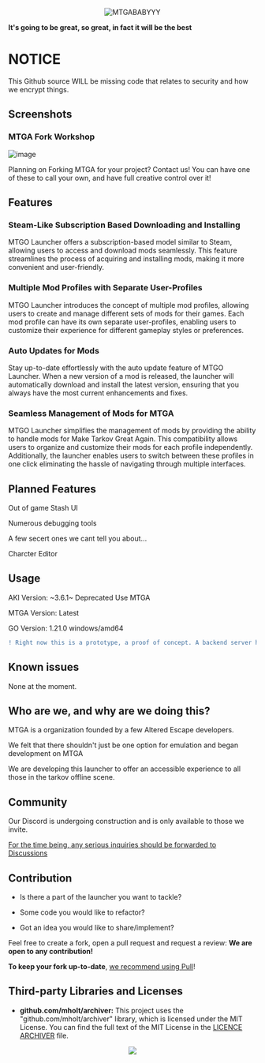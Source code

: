 

<p  align="center">

<img  src="https://user-images.githubusercontent.com/21200584/224684261-cfd9d151-91f5-4c31-8cfa-93cac25295e5.png"  alt="MTGABABYYY">

<br>

<b>It's going to be great, so great, in fact it will be the best</b>

</p>

# NOTICE

This Github source WILL be missing code that relates to security and how we encrypt things.  

## Screenshots
### MTGA Fork Workshop
![image](https://github.com/Make-Tarkov-Great-Again/MTGO-Launcher/assets/70953258/a984f21b-9f46-4969-9ec7-eab07ddfa8bf)

Planning on Forking MTGA for your project? Contact us! You can have one of these to call your own, and have full creative control over it!

## Features

### Steam-Like Subscription Based Downloading and Installing
MTGO Launcher offers a subscription-based model similar to Steam, allowing users to access and download mods seamlessly. This feature streamlines the process of acquiring and installing mods, making it more convenient and user-friendly.


### Multiple Mod Profiles with Separate User-Profiles
MTGO Launcher introduces the concept of multiple mod profiles, allowing users to create and manage different sets of mods for their games. Each mod profile can have its own separate user-profiles, enabling users to customize their experience for different gameplay styles or preferences.

### Auto Updates for Mods
Stay up-to-date effortlessly with the auto update feature of MTGO Launcher. When a new version of a mod is released, the launcher will automatically download and install the latest version, ensuring that you always have the most current enhancements and fixes.

### Seamless Management of Mods for MTGA
MTGO Launcher simplifies the management of mods by providing the ability to handle mods for Make Tarkov Great Again. This compatibility allows users to organize and customize their mods for each profile independently. Additionally, the launcher enables users to switch between these profiles in one click eliminating the hassle of navigating through multiple interfaces.


## Planned Features

Out of game Stash UI

Numerous debugging tools

A few secert ones we cant tell you about... 

Charcter Editor


## Usage



AKI Version: ~3.6.1~ Deprecated Use MTGA

MTGA Version: Latest

GO Version: 1.21.0 windows/amd64

```diff
! Right now this is a prototype, a proof of concept. A backend server has not been made yet. As such, no functionality is ready.
```


## Known issues



None at the moment.



## Who are we, and why are we doing this?



MTGA is a organization founded by a few Altered Escape developers.



We felt that there shouldn't just be one option for emulation and began development on MTGA

We are developing this launcher to offer an accessible experience to all those in the tarkov offline scene.



## Community



Our Discord is undergoing construction and is only available to those we invite.



[For the time being, any serious inquiries should be forwarded to Discussions](https://github.com/Make-Tarkov-Great-Again/MTGA-Backend/discussions)



## Contribution



- Is there a part of the launcher you want to tackle?

- Some code you would like to refactor?

- Got an idea you would like to share/implement?



Feel free to create a fork, open a pull request and request a review: **We are open to any contribution!**



**To keep your fork up-to-date**, [we recommend using Pull](https://github.com/wei/pull)!

## Third-party Libraries and Licenses

- **github.com/mholt/archiver:** This project uses the "github.com/mholt/archiver" library, which is licensed under the MIT License. You can find the full text of the MIT License in the [LICENCE ARCHIVER](Licences/Archiver/LICENCE%20ARCHIVER) file.

  

<p  align="center"><img  src = "https://user-images.githubusercontent.com/21200584/183050357-6c92f1cd-68ca-4f74-b41d-1706915c67cf.gif"></p>
